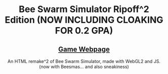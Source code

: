 <div align="center">

# Bee Swarm Simulator Ripoff^2 Edition (NOW INCLUDING CLOAKING FOR 0.2 GPA)

## [Game Webpage](https://gooblet234.github.io/bss-schoolstyle)

An HTML remake^2 of Bee Swarm Simulator, made with WebGL2 and JS. (now with Beesmas... and also sneakiness)

</div>

